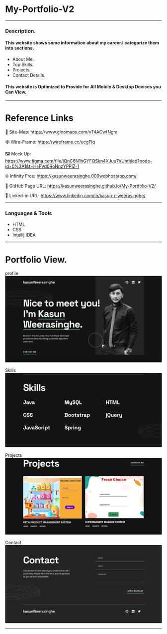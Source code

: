 # My-Portfolio-V2

---

### Description.


#### This website shows some information about my career.I categorize them into sections.
* About Me.
* Top Skills.
* Projects.
* Contact Details.

#### This website is Optimized to Provide for All Mobile & Desktop Devices you Can View.

---

# Reference Links

📍 Site-Map: https://www.gloomaps.com/vT4ACwfNgm

🕸️ Wire-Frame: https://wireframe.cc/ucgFIq

️️🖼️ Mock Up: https://www.figma.com/file/jQnC6N1hGYFQSkn4XJuu7i/Untitled?node-id=0%3A1&t=HsFVd0RoNnzYPPiZ-1

🌐 Infinity Free: https://kasunweerasinghe.000webhostapp.com/

📃 GitHub Page URL: https://kasunweerasinghe.github.io/My-Portfolio-V2/

🔗 Linked-in URL: https://www.linkedin.com/in/kasun-r-weerasinghe/

---

### Languages & Tools

* HTML
* CSS
* Intellij IDEA

---

# Portfolio View.

profile
![About!](assets/img/portfolio-ss/About.png)

Skills
![Skills!](assets/img/portfolio-ss/Skills.png)

Projects
![Projects!](assets/img/portfolio-ss/Project.png)

Contact
![Contact!](assets/img/portfolio-ss/Contact.png)


---
